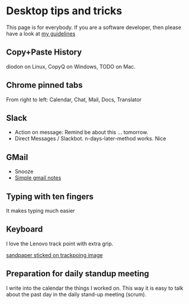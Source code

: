 # Desktop tips and tricks

This page is for everybody. If you are a software developer, then please have a look at [my guidelines](https://github.com/guettli/programming-guidelines)

## Copy+Paste History
diodon on Linux, CopyQ on Windows, TODO on Mac.

## Chrome pinned tabs

From right to left: Calendar, Chat, Mail, Docs, Translator

## Slack

* Action on message: Remind be about this ... tomorrow.
* Direct Messages / Slackbot. n-days-later-method works. Nice

## GMail

* Snooze
* [Simple gmail notes](https://chrome.google.com/webstore/detail/simple-gmail-notes/jfjkcbkgjohminidbpendlodpfacgmlm)

## Typing with ten fingers
It makes typing much easier

## Keyboard

I love the Lenovo track point with extra grip. 

[sandpaper sticked on trackpoing image](https://raw.githubusercontent.com/guettli/programming-guidelines/master/sandpaper-sticked-on-track-point.jpg)

## Preparation for daily standup meeting

I write into the calendar the things I worked on. This way it is easy to talk about the past day in the daily stand-up meeting (scrum).
